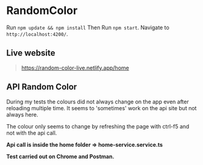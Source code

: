 # RandomColor

Run `npm update && npm install`
Then
Run `npm start`. Navigate to `http://localhost:4200/`.

## Live website

> https://random-color-live.netlify.app/home

## API Random Color

During my tests the colours did not always change on the app even after reloading multiple time.
It seems to 'sometimes' work on the api site but not always here.

The colour only seems to change by refreshing the page with ctrl-f5 and not with the api call.

**Api call is inside the home folder => home-service.service.ts**

**Test carried out on Chrome and Postman.**
